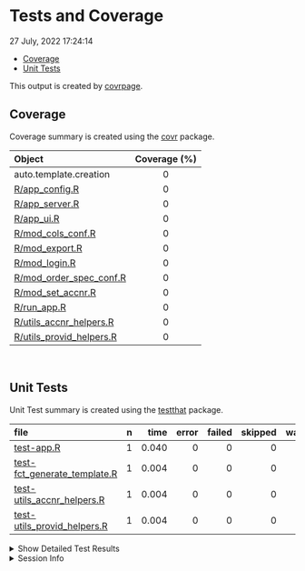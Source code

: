 Tests and Coverage
================
27 July, 2022 17:24:14

-   <a href="#coverage" id="toc-coverage">Coverage</a>
-   <a href="#unit-tests" id="toc-unit-tests">Unit Tests</a>

This output is created by
[covrpage](https://github.com/yonicd/covrpage).

## Coverage

Coverage summary is created using the
[covr](https://github.com/r-lib/covr) package.

| Object                                                  | Coverage (%) |
|:--------------------------------------------------------|:------------:|
| auto.template.creation                                  |      0       |
| [R/app_config.R](../R/app_config.R)                     |      0       |
| [R/app_server.R](../R/app_server.R)                     |      0       |
| [R/app_ui.R](../R/app_ui.R)                             |      0       |
| [R/mod_cols_conf.R](../R/mod_cols_conf.R)               |      0       |
| [R/mod_export.R](../R/mod_export.R)                     |      0       |
| [R/mod_login.R](../R/mod_login.R)                       |      0       |
| [R/mod_order_spec_conf.R](../R/mod_order_spec_conf.R)   |      0       |
| [R/mod_set_accnr.R](../R/mod_set_accnr.R)               |      0       |
| [R/run_app.R](../R/run_app.R)                           |      0       |
| [R/utils_accnr_helpers.R](../R/utils_accnr_helpers.R)   |      0       |
| [R/utils_provid_helpers.R](../R/utils_provid_helpers.R) |      0       |

<br>

## Unit Tests

Unit Test summary is created using the
[testthat](https://github.com/r-lib/testthat) package.

| file                                                                  |   n |  time | error | failed | skipped | warning |
|:----------------------------------------------------------------------|----:|------:|------:|-------:|--------:|--------:|
| [test-app.R](testthat/test-app.R)                                     |   1 | 0.040 |     0 |      0 |       0 |       0 |
| [test-fct_generate_template.R](testthat/test-fct_generate_template.R) |   1 | 0.004 |     0 |      0 |       0 |       0 |
| [test-utils_accnr_helpers.R](testthat/test-utils_accnr_helpers.R)     |   1 | 0.004 |     0 |      0 |       0 |       0 |
| [test-utils_provid_helpers.R](testthat/test-utils_provid_helpers.R)   |   1 | 0.004 |     0 |      0 |       0 |       0 |

<details closed>
<summary>
Show Detailed Test Results
</summary>

| file                                                                     | context               | test                 | status |   n |  time |
|:-------------------------------------------------------------------------|:----------------------|:---------------------|:-------|----:|------:|
| [test-app.R](testthat/test-app.R#L2)                                     | app                   | multiplication works | PASS   |   1 | 0.040 |
| [test-fct_generate_template.R](testthat/test-fct_generate_template.R#L2) | fct_generate_template | multiplication works | PASS   |   1 | 0.004 |
| [test-utils_accnr_helpers.R](testthat/test-utils_accnr_helpers.R#L2)     | utils_accnr_helpers   | multiplication works | PASS   |   1 | 0.004 |
| [test-utils_provid_helpers.R](testthat/test-utils_provid_helpers.R#L2)   | utils_provid_helpers  | multiplication works | PASS   |   1 | 0.004 |

</details>
<details>
<summary>
Session Info
</summary>

| Field    | Value                        |
|:---------|:-----------------------------|
| Version  | R version 4.2.1 (2022-06-23) |
| Platform | x86_64-pc-linux-gnu (64-bit) |
| Running  | Arch Linux                   |
| Language | en_US                        |
| Timezone | Europe/Stockholm             |

| Package  | Version |
|:---------|:--------|
| testthat | 3.1.4   |
| covr     | 3.5.1   |
| covrpage | 0.1     |

</details>
<!--- Final Status : pass --->
